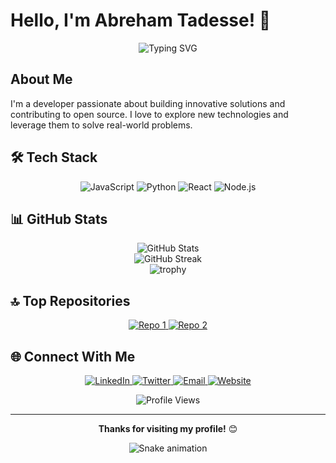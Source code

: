 # Hello, I'm Abreham Tadesse! 👋

<div align="center">
  <img src="https://readme-typing-svg.herokuapp.com?font=Fira+Code&pause=1000&color=36BCF7&center=true&vCenter=true&width=435&lines=Passionate+Developer;Always+Learning;Open+Source+Enthusiast" alt="Typing SVG" />
</div>

## About Me

I'm a developer passionate about building innovative solutions and contributing to open source. I love to explore new technologies and leverage them to solve real-world problems.

## 🛠️ Tech Stack

<p align="center">
  <img src="https://img.shields.io/badge/JavaScript-F7DF1E?style=for-the-badge&logo=javascript&logoColor=black" alt="JavaScript" />
  <img src="https://img.shields.io/badge/Python-3776AB?style=for-the-badge&logo=python&logoColor=white" alt="Python" />
  <img src="https://img.shields.io/badge/React-61DAFB?style=for-the-badge&logo=react&logoColor=black" alt="React" />
  <img src="https://img.shields.io/badge/Node.js-339933?style=for-the-badge&logo=nodedotjs&logoColor=white" alt="Node.js" />
  <!-- Add or replace with technologies you use -->
</p>

## 📊 GitHub Stats

<div align="center">
  <img src="https://github-readme-stats.vercel.app/api?username=AbrehamT&show_icons=true&theme=tokyonight" alt="GitHub Stats" />
</div>

<div align="center">
  <img src="https://github-readme-streak-stats.herokuapp.com/?user=AbrehamT&theme=tokyonight" alt="GitHub Streak" />
</div>

<div align="center">
  <img src="https://github-profile-trophy.vercel.app/?username=AbrehamT&theme=darkhub&row=1&column=6" alt="trophy" />
</div>

## 🔝 Top Repositories

<div align="center">
  <a href="https://github.com/AbrehamT/repo1">
    <img src="https://github-readme-stats.vercel.app/api/pin/?username=AbrehamT&repo=repo1&theme=tokyonight" alt="Repo 1" />
  </a>
  <a href="https://github.com/AbrehamT/repo2">
    <img src="https://github-readme-stats.vercel.app/api/pin/?username=AbrehamT&repo=repo2&theme=tokyonight" alt="Repo 2" />
  </a>
</div>

## 🌐 Connect With Me

<p align="center">
  <a href="https://linkedin.com/in/yourusername">
    <img src="https://img.shields.io/badge/LinkedIn-0077B5?style=for-the-badge&logo=linkedin&logoColor=white" alt="LinkedIn" />
  </a>
  <a href="https://twitter.com/yourusername">
    <img src="https://img.shields.io/badge/Twitter-1DA1F2?style=for-the-badge&logo=twitter&logoColor=white" alt="Twitter" />
  </a>
  <a href="mailto:your.email@example.com">
    <img src="https://img.shields.io/badge/Email-D14836?style=for-the-badge&logo=gmail&logoColor=white" alt="Email" />
  </a>
  <a href="https://yourwebsite.com">
    <img src="https://img.shields.io/badge/Website-4285F4?style=for-the-badge&logo=Google-chrome&logoColor=white" alt="Website" />
  </a>
</p>

<!-- Profile Views Counter -->
<p align="center">
  <img src="https://komarev.com/ghpvc/?username=AbrehamT&color=blueviolet&style=flat-square&label=Profile+Views" alt="Profile Views" />
</p>

---

<div align="center">
  
  **Thanks for visiting my profile!** 😊
  
  ![Snake animation](https://github.com/AbrehamT/AbrehamT/blob/output/github-contribution-grid-snake.svg)
  
</div>
